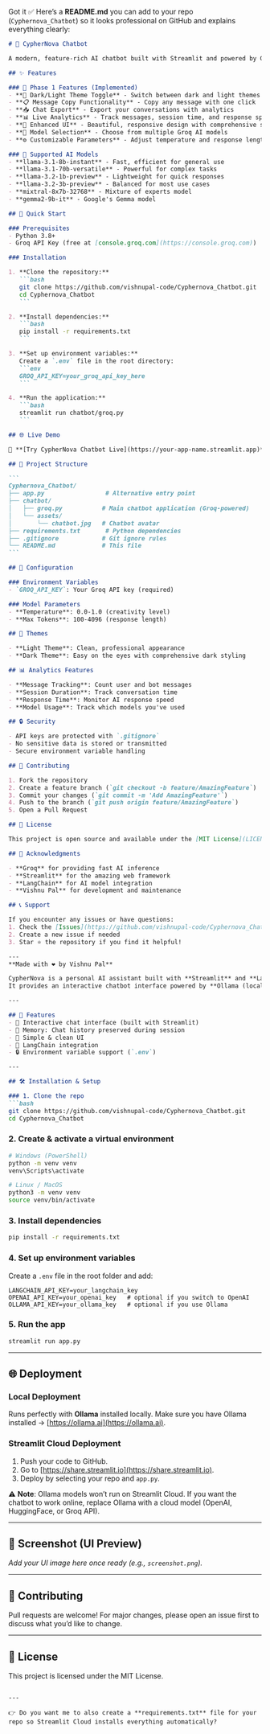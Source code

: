 Got it ✅
Here’s a **README.md** you can add to your repo (`Cyphernova_Chatbot`) so it looks professional on GitHub and explains everything clearly:

````markdown
# 🤖 CypherNova Chatbot

A modern, feature-rich AI chatbot built with Streamlit and powered by Groq's fast language models.

## ✨ Features

### 🎯 Phase 1 Features (Implemented)
- **🌙 Dark/Light Theme Toggle** - Switch between dark and light themes seamlessly
- **📋 Message Copy Functionality** - Copy any message with one click
- **📥 Chat Export** - Export your conversations with analytics
- **📊 Live Analytics** - Track messages, session time, and response speeds
- **🎨 Enhanced UI** - Beautiful, responsive design with comprehensive styling
- **🔧 Model Selection** - Choose from multiple Groq AI models
- **⚙️ Customizable Parameters** - Adjust temperature and response length

### 🤖 Supported AI Models
- **llama-3.1-8b-instant** - Fast, efficient for general use
- **llama-3.1-70b-versatile** - Powerful for complex tasks  
- **llama-3.2-1b-preview** - Lightweight for quick responses
- **llama-3.2-3b-preview** - Balanced for most use cases
- **mixtral-8x7b-32768** - Mixture of experts model
- **gemma2-9b-it** - Google's Gemma model

## 🚀 Quick Start

### Prerequisites
- Python 3.8+
- Groq API Key (free at [console.groq.com](https://console.groq.com))

### Installation

1. **Clone the repository:**
   ```bash
   git clone https://github.com/vishnupal-code/Cyphernova_Chatbot.git
   cd Cyphernova_Chatbot
   ```

2. **Install dependencies:**
   ```bash
   pip install -r requirements.txt
   ```

3. **Set up environment variables:**
   Create a `.env` file in the root directory:
   ```env
   GROQ_API_KEY=your_groq_api_key_here
   ```

4. **Run the application:**
   ```bash
   streamlit run chatbot/groq.py
   ```

## 🌐 Live Demo

🔗 **[Try CypherNova Chatbot Live](https://your-app-name.streamlit.app)**

## 📁 Project Structure

```
Cyphernova_Chatbot/
├── app.py                 # Alternative entry point
├── chatbot/
│   ├── groq.py           # Main chatbot application (Groq-powered)
│   └── assets/
│       └── chatbot.jpg   # Chatbot avatar
├── requirements.txt       # Python dependencies
├── .gitignore            # Git ignore rules
└── README.md             # This file
```

## 🔧 Configuration

### Environment Variables
- `GROQ_API_KEY`: Your Groq API key (required)

### Model Parameters
- **Temperature**: 0.0-1.0 (creativity level)
- **Max Tokens**: 100-4096 (response length)

## 🎨 Themes

- **Light Theme**: Clean, professional appearance
- **Dark Theme**: Easy on the eyes with comprehensive dark styling

## 📊 Analytics Features

- **Message Tracking**: Count user and bot messages
- **Session Duration**: Track conversation time
- **Response Time**: Monitor AI response speed
- **Model Usage**: Track which models you've used

## 🔒 Security

- API keys are protected with `.gitignore`
- No sensitive data is stored or transmitted
- Secure environment variable handling

## 🤝 Contributing

1. Fork the repository
2. Create a feature branch (`git checkout -b feature/AmazingFeature`)
3. Commit your changes (`git commit -m 'Add AmazingFeature'`)
4. Push to the branch (`git push origin feature/AmazingFeature`)
5. Open a Pull Request

## 📝 License

This project is open source and available under the [MIT License](LICENSE).

## 🙏 Acknowledgments

- **Groq** for providing fast AI inference
- **Streamlit** for the amazing web framework
- **LangChain** for AI model integration
- **Vishnu Pal** for development and maintenance

## 📞 Support

If you encounter any issues or have questions:
1. Check the [Issues](https://github.com/vishnupal-code/Cyphernova_Chatbot/issues) page
2. Create a new issue if needed
3. Star ⭐ the repository if you find it helpful!

---
**Made with ❤️ by Vishnu Pal**

CypherNova is a personal AI assistant built with **Streamlit** and **LangChain**.  
It provides an interactive chatbot interface powered by **Ollama (local models)**.  

---

## 🚀 Features
- 💬 Interactive chat interface (built with Streamlit)
- 🧠 Memory: Chat history preserved during session
- 🎨 Simple & clean UI
- 🔗 LangChain integration
- 🔒 Environment variable support (`.env`)

---

## 🛠️ Installation & Setup

### 1. Clone the repo
```bash
git clone https://github.com/vishnupal-code/Cyphernova_Chatbot.git
cd Cyphernova_Chatbot
````

### 2. Create & activate a virtual environment

```bash
# Windows (PowerShell)
python -m venv venv
venv\Scripts\activate

# Linux / MacOS
python3 -m venv venv
source venv/bin/activate
```

### 3. Install dependencies

```bash
pip install -r requirements.txt
```

### 4. Set up environment variables

Create a `.env` file in the root folder and add:

```env
LANGCHAIN_API_KEY=your_langchain_key
OPENAI_API_KEY=your_openai_key   # optional if you switch to OpenAI
OLLAMA_API_KEY=your_ollama_key   # optional if you use Ollama
```

### 5. Run the app

```bash
streamlit run app.py
```

---

## 🌐 Deployment

### Local Deployment

Runs perfectly with **Ollama** installed locally.
Make sure you have Ollama installed → [https://ollama.ai](https://ollama.ai).

### Streamlit Cloud Deployment

1. Push your code to GitHub.
2. Go to [https://share.streamlit.io](https://share.streamlit.io).
3. Deploy by selecting your repo and `app.py`.

⚠️ **Note**: Ollama models won’t run on Streamlit Cloud.
If you want the chatbot to work online, replace Ollama with a cloud model (OpenAI, HuggingFace, or Groq API).

---

## 📸 Screenshot (UI Preview)

*Add your UI image here once ready (e.g., `screenshot.png`).*

---

## 🤝 Contributing

Pull requests are welcome!
For major changes, please open an issue first to discuss what you’d like to change.

---

## 📜 License

This project is licensed under the MIT License.

```

---

👉 Do you want me to also create a **requirements.txt** file for your repo so Streamlit Cloud installs everything automatically?
```
